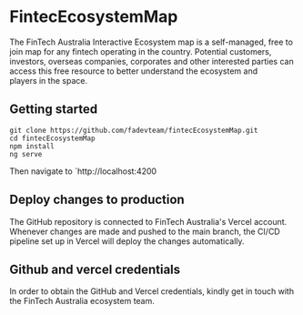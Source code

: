 # FintecEcosystemMap

The FinTech Australia Interactive Ecosystem map is a self-managed, free to join map for any fintech operating in the country. Potential customers, investors, overseas companies, corporates and other interested parties can access this free resource to better understand the ecosystem and players in the space.


## Getting started

```
git clone https://github.com/fadevteam/fintecEcosystemMap.git
cd fintecEcosystemMap
npm install
ng serve
```
Then navigate to `http://localhost:4200

## Deploy changes to production
The GitHub repository is connected to FinTech Australia's Vercel account. Whenever changes are made and pushed to the main branch, the CI/CD pipeline set up in Vercel will deploy the changes automatically.


## Github and vercel credentials
In order to obtain the GitHub and Vercel credentials, kindly get in touch with the FinTech Australia ecosystem team.